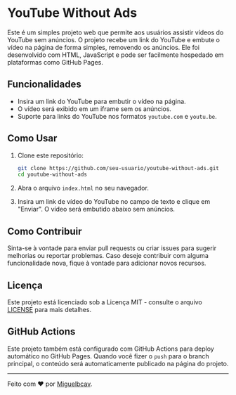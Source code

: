 # YouTube Without Ads

Este é um simples projeto web que permite aos usuários assistir vídeos do YouTube sem anúncios. O projeto recebe um link do YouTube e embute o vídeo na página de forma simples, removendo os anúncios. Ele foi desenvolvido com HTML, JavaScript e pode ser facilmente hospedado em plataformas como GitHub Pages.

## Funcionalidades

- Insira um link do YouTube para embutir o vídeo na página.
- O vídeo será exibido em um iframe sem os anúncios.
- Suporte para links do YouTube nos formatos `youtube.com` e `youtu.be`.

## Como Usar

1. Clone este repositório:
    ```bash
    git clone https://github.com/seu-usuario/youtube-without-ads.git
    cd youtube-without-ads
    ```

2. Abra o arquivo `index.html` no seu navegador.
3. Insira um link de vídeo do YouTube no campo de texto e clique em "Enviar". O vídeo será embutido abaixo sem anúncios.

## Como Contribuir

Sinta-se à vontade para enviar pull requests ou criar issues para sugerir melhorias ou reportar problemas. Caso deseje contribuir com alguma funcionalidade nova, fique à vontade para adicionar novos recursos.

## Licença

Este projeto está licenciado sob a Licença MIT - consulte o arquivo [LICENSE](LICENSE) para mais detalhes.

## GitHub Actions

Este projeto também está configurado com GitHub Actions para deploy automático no GitHub Pages. Quando você fizer o `push` para o branch principal, o conteúdo será automaticamente publicado na página do projeto.

---

Feito com ❤️ por [Miguelbcav](https://github.com/miguelbcav).
